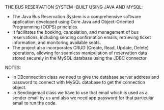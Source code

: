 THE BUS RESERVATION SYSTEM -BUILT USING JAVA AND MYSQL:
*	The Java Bus Reservation System is a comprehensive software application developed using Core Java and Object-Oriented Programming (OOPS) principles.  
*	It facilitates the booking, cancelation, and management of bus reservations, including sending confirmation emails, retrieving ticket information, and monitoring available seats.
* The project also incorporates CRUD (Create, Read, Update, Delete) operations, allowing for seamless manipulation of reservation data stored securely in the MySQL database using the JDBC connector

NOTES:
* In DBconnection class we need to give the database server address and password to connect with MySQL database to get the connection object.
* In Sendingemail class we have to use that email which is used as a sender email by us and also we need app password for that particular email to run the code.
	  
 
